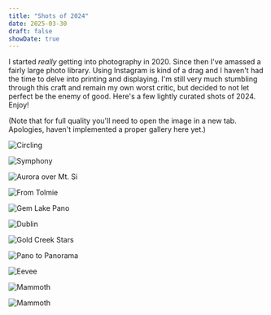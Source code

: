 ```yaml
---
title: "Shots of 2024"
date: 2025-03-30
draft: false
showDate: true
---
```


I started _really_ getting into photography in 2020. Since then I've amassed a fairly large photo library. Using Instagram is kind of a drag and I haven't had the time to delve into printing and displaying. I'm still very much stumbling through this craft and remain my own worst critic, but decided to not let perfect be the enemy of good. Here's a few lightly curated shots of 2024. Enjoy!

(Note that for full quality you'll need to open the image in a new tab. Apologies, haven't implemented a proper gallery here yet.)


![Circling](/2024/circling.jpg "Circling")

![Symphony](/2024/symphony.jpg "Symphony")

![Aurora over Mt. Si](/2024/aurora-over-si.jpg "Aurora Over Si")

![From Tolmie](/2024/from-tolmie.jpg "From Tolmie")

![Gem Lake Pano](/2024/gem-lake-pano.jpg "Gem Lake Pano")

![Dublin](/2024/dublin.jpeg "Brick")

![Gold Creek Stars](/2024/gold-creek-stars.jpg "Gold Creek Stars")

![Pano to Panorama](/2024/pano-to-pano.jpg "Pano to Panorama")

![Eevee](/2024/eevee-1.jpg "EV")

![Mammoth](/2024/mammoth.jpg "Wide Open")

![Mammoth](/2024/hogwarts.jpeg "Closeout")
